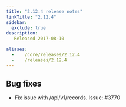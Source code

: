```yaml
---
title: "2.12.4 release notes"
linkTitle: "2.12.4"
sidebar:
  exclude: true
description:
   Released 2017-08-10

aliases:
  -    /core/releases/2.12.4
  -    /releases/2.12.4
---
```


## Bug fixes

- Fix issue with /api/v1/records. Issue: #3770
